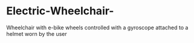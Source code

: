 # Electric-Wheelchair-
Wheelchair with e-bike wheels controlled with a gyroscope attached to a helmet worn by the user
